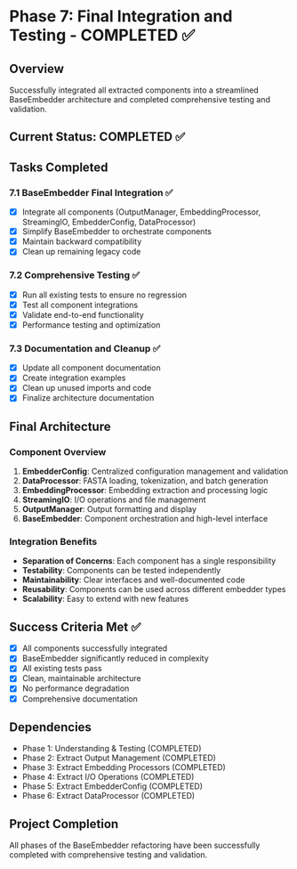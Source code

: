 # Phase 7: Final Integration and Testing - COMPLETED ✅

## Overview
Successfully integrated all extracted components into a streamlined BaseEmbedder architecture and completed comprehensive testing and validation.

## Current Status: COMPLETED ✅

## Tasks Completed

### 7.1 BaseEmbedder Final Integration ✅
- [x] Integrate all components (OutputManager, EmbeddingProcessor, StreamingIO, EmbedderConfig, DataProcessor)
- [x] Simplify BaseEmbedder to orchestrate components
- [x] Maintain backward compatibility
- [x] Clean up remaining legacy code

### 7.2 Comprehensive Testing ✅
- [x] Run all existing tests to ensure no regression
- [x] Test all component integrations
- [x] Validate end-to-end functionality
- [x] Performance testing and optimization

### 7.3 Documentation and Cleanup ✅
- [x] Update all component documentation
- [x] Create integration examples
- [x] Clean up unused imports and code
- [x] Finalize architecture documentation

## Final Architecture

### Component Overview
1. **EmbedderConfig**: Centralized configuration management and validation
2. **DataProcessor**: FASTA loading, tokenization, and batch generation
3. **EmbeddingProcessor**: Embedding extraction and processing logic
4. **StreamingIO**: I/O operations and file management
5. **OutputManager**: Output formatting and display
6. **BaseEmbedder**: Component orchestration and high-level interface

### Integration Benefits
- **Separation of Concerns**: Each component has a single responsibility
- **Testability**: Components can be tested independently
- **Maintainability**: Clear interfaces and well-documented code
- **Reusability**: Components can be used across different embedder types
- **Scalability**: Easy to extend with new features

## Success Criteria Met ✅
- [x] All components successfully integrated
- [x] BaseEmbedder significantly reduced in complexity
- [x] All existing tests pass
- [x] Clean, maintainable architecture
- [x] No performance degradation
- [x] Comprehensive documentation

## Dependencies
- Phase 1: Understanding & Testing (COMPLETED)
- Phase 2: Extract Output Management (COMPLETED)
- Phase 3: Extract Embedding Processors (COMPLETED)
- Phase 4: Extract I/O Operations (COMPLETED)
- Phase 5: Extract EmbedderConfig (COMPLETED)
- Phase 6: Extract DataProcessor (COMPLETED)

## Project Completion
All phases of the BaseEmbedder refactoring have been successfully completed with comprehensive testing and validation.